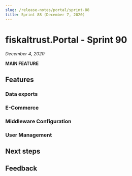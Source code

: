 ```yaml
---
slug: /release-notes/portal/sprint-88
title: Sprint 88 (December 7, 2020)
---
```


# fiskaltrust.Portal - Sprint 90
_December 4, 2020_

**MAIN FEATURE**

## Features

### Data exports

### E-Commerce

### Middleware Configuration

### User Management

## Next steps

## Feedback